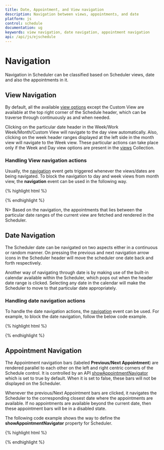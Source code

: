 ```yaml
---
title: Date, Appointment, and View navigation
description: Navigation between views, appointments, and date
platform: js
control: schedule
documentation: ug
keywords: view navigation, date navigation, appointment navigation
api: /api/js/ejschedule 
---
```

# Navigation

Navigation in Scheduler can be classified based on Scheduler views, date and also the appointments in it.

## View Navigation

By default, all the available [view options](/js/schedule/views) except the Custom View are available at the top right corner of the Schedule header, which can be traverse through continuously as and when needed. 

Clicking on the particular date header in the Week/Work Week/Month/Custom View will navigate to the day view automatically. Also, clicking on the week header ranges displayed at the left side in the month view will navigate to the Week view. These particular actions can take place only if the Week and Day view options are present in the [views](/api/js/ejschedule#members:views) Collection.

### Handling View navigation actions

Usually, the [navigation](/api/js/ejschedule#events:navigation) event gets triggered whenever the views/dates are being navigated. To block the navigation to day and week views from month view, the **navigation** event can be used in the following way.

{% highlight html %}

<!--Container for ejScheduler widget-->
<div id="Schedule1"></div>

<script type="text/javascript">
$(function() {
    $("#Schedule1").ejSchedule({
        currentDate: new Date(2015, 11, 2),
        appointmentSettings: {
            dataSource: [{
                Id: 100,
                Subject: "Research on Sky Miracles",
                StartTime: new Date(2015, 11, 2, 9, 00),
                EndTime: new Date(2015, 11, 2, 10, 30)
            }]
        },
        navigation: function(args) {
            //args.target.currentTarget – target element which is clicked.
            var target = $(args.target.currentTarget);
            if (args.requestType == "viewNavigate" && (target.hasClass("e-headercells") || target.hasClass("e-monthheader") || target.hasClass("e-timecells")))
                args.cancel = true;
        }
    });
});	
</script>

{% endhighlight %}

N> Based on the navigation, the appointments that lies between the particular date ranges of the current view are fetched and rendered in the Scheduler.

## Date Navigation

The Scheduler date can be navigated on two aspects either in a continuous or random manner. On pressing the previous and next navigation arrow icons in the Scheduler header will move the scheduler one date back and forth respectively.

Another way of navigating through date is by making use of the built-in calendar available within the Scheduler, which pops out when the header date range is clicked. Selecting any date in the calendar will make the Scheduler to move to that particular date appropriately.

### Handling date navigation actions

To handle the date navigation actions, the [navigation](/api/js/ejschedule#events:navigation) event can be used. For example, to block the date navigation, follow the below code example.

{% highlight html %}

<!--Container for ejScheduler widget-->
<div id="Schedule1"></div>

<script type="text/javascript">
$(function() {
    $("#Schedule1").ejSchedule({
        currentDate: new Date(2015, 11, 2),
        appointmentSettings: {
            dataSource: [{
                Id: 100,
                Subject: "Research on Sky Miracles",
                StartTime: new Date(2015, 11, 2, 9, 00),
                EndTime: new Date(2015, 11, 2, 10, 30)
            }]
        },
        navigation: function(args) {
            //args.target – target element which is clicked.
            //args.currentDate – current date of the Scheduler.
            //args.requestType – Specifies the navigation type.
            if (args.requestType == "dateNavigate")
                args.cancel = true;
        }
    });
});	
</script>

{% endhighlight %}

## Appointment Navigation

The Appointment navigation bars (labeled **Previous/Next Appointment**) are rendered parallel to each other on the left and right centric corners of the Schedule control. It is controlled by an API [showAppointmentNavigator](/api/js/ejschedule#members:showappointmentnavigator) which is set to true by default. When it is set to false, these bars will not be displayed on the Scheduler.

Whenever the previous/Next Appointment bars are clicked, it navigates the Scheduler to the corresponding closest date where the appointments are available. If no appointments are available beyond the current date, then these appointment bars will be in a disabled state.   

The following code example shows the way to define the **showAppointmentNavigator** property for Scheduler.

{% highlight html %}

<!--Container for ejScheduler widget-->
<div id="Schedule1"></div>

<script type="text/javascript">
$(function() {
    $("#Schedule1").ejSchedule({
        currentDate: new Date(2015, 11, 2),
        showAppointmentNavigator: true,
        appointmentSettings: {
            dataSource: [{
                Id: 100,
                Subject: "Research on Sky Miracles",
                StartTime: new Date(2015, 11, 7, 9, 00),
                EndTime: new Date(2015, 11, 7, 10, 30)
            }]
        }
    });
});	
</script>

{% endhighlight %}


